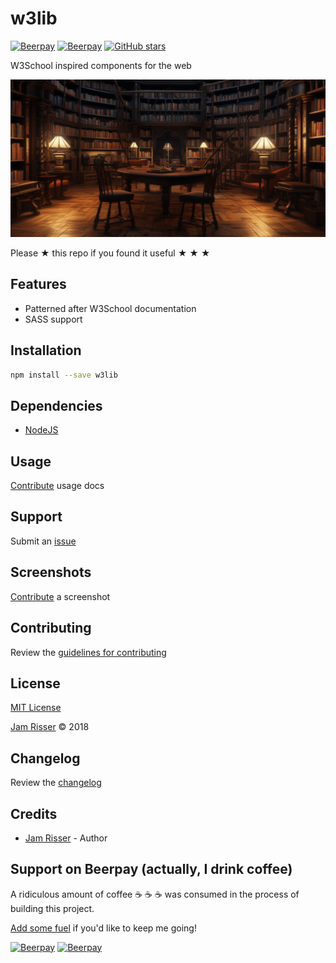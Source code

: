 # w3lib

[![Beerpay](https://beerpay.io/jamrizzi/w3lib/badge.svg?style=beer-square)](https://beerpay.io/jamrizzi/w3lib)
[![Beerpay](https://beerpay.io/jamrizzi/w3lib/make-wish.svg?style=flat-square)](https://beerpay.io/jamrizzi/w3lib?focus=wish)
[![GitHub stars](https://img.shields.io/github/stars/jamrizzi/w3lib.svg?style=social&label=Stars)](https://github.com/jamrizzi/w3lib)

W3School inspired components for the web

![](assets/w3lib.png)

Please &#9733; this repo if you found it useful &#9733; &#9733; &#9733;


## Features

* Patterned after W3School documentation
* SASS support


## Installation

```sh
npm install --save w3lib
```


## Dependencies

* [NodeJS](https://nodejs.org)


## Usage

[Contribute](https://github.com/jamrizzi/w3lib/blob/master/CONTRIBUTING.md) usage docs


## Support

Submit an [issue](https://github.com/jamrizzi/w3lib/issues/new)


## Screenshots

[Contribute](https://github.com/jamrizzi/w3lib/blob/master/CONTRIBUTING.md) a screenshot


## Contributing

Review the [guidelines for contributing](https://github.com/jamrizzi/w3lib/blob/master/CONTRIBUTING.md)


## License

[MIT License](https://github.com/jamrizzi/w3lib/blob/master/LICENSE)

[Jam Risser](https://jam.jamrizzi.com) &copy; 2018


## Changelog

Review the [changelog](https://github.com/jamrizzi/w3lib/blob/master/CHANGELOG.md)


## Credits

* [Jam Risser](https://jam.jamrizzi.com) - Author


## Support on Beerpay (actually, I drink coffee)

A ridiculous amount of coffee :coffee: :coffee: :coffee: was consumed in the process of building this project.

[Add some fuel](https://beerpay.io/jamrizzi/w3lib) if you'd like to keep me going!

[![Beerpay](https://beerpay.io/jamrizzi/w3lib/badge.svg?style=beer-square)](https://beerpay.io/jamrizzi/w3lib)
[![Beerpay](https://beerpay.io/jamrizzi/w3lib/make-wish.svg?style=flat-square)](https://beerpay.io/jamrizzi/w3lib?focus=wish)
